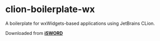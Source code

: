 # clion-boilerplate-wx
A boilerplate for wxWidgets-based applications using JetBrains CLion.

Downloaded from **[iSWORD](https://github.com/iSWORD/clion-boilerplate-wx)** 
